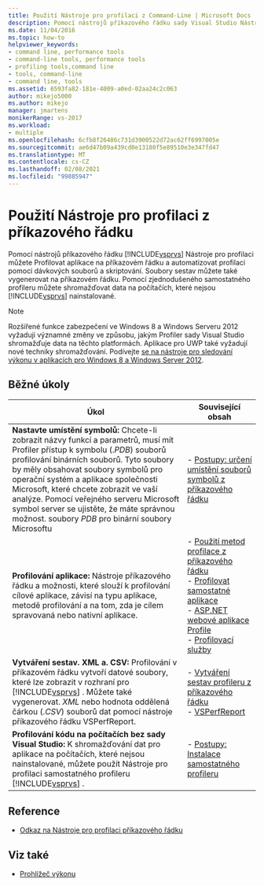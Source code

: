 ```yaml
---
title: Použití Nástroje pro profilaci z Command-Line | Microsoft Docs
description: Pomocí nástrojů příkazového řádku sady Visual Studio Nástroje pro profilaci můžete Profilovat aplikace a automatizovat profilaci pomocí dávkových souborů a skriptování.
ms.date: 11/04/2016
ms.topic: how-to
helpviewer_keywords:
- command line, performance tools
- command-line tools, performance tools
- profiling tools,command line
- tools, command-line
- command line, tools
ms.assetid: 6593fa82-181e-4009-a0ed-02aa24c2c063
author: mikejo5000
ms.author: mikejo
manager: jmartens
monikerRange: vs-2017
ms.workload:
- multiple
ms.openlocfilehash: 6cfb8f26486c731d3900522d72ac62ff6997005e
ms.sourcegitcommit: ae6d47b09a439cd0e13180f5e89510e3e347fd47
ms.translationtype: MT
ms.contentlocale: cs-CZ
ms.lasthandoff: 02/08/2021
ms.locfileid: "99885947"
---
```

# <a name="use-the-profiling-tools-from-the-command-line"></a>Použití Nástroje pro profilaci z příkazového řádku
Pomocí nástrojů příkazového řádku [!INCLUDE[vsprvs](../code-quality/includes/vsprvs_md.md)] Nástroje pro profilaci můžete Profilovat aplikace na příkazovém řádku a automatizovat profilaci pomocí dávkových souborů a skriptování. Soubory sestav můžete také vygenerovat na příkazovém řádku. Pomocí zjednodušeného samostatného profileru můžete shromažďovat data na počítačích, které nejsou [!INCLUDE[vsprvs](../code-quality/includes/vsprvs_md.md)] nainstalované.

> [!NOTE]
> Rozšířené funkce zabezpečení ve Windows 8 a Windows Serveru 2012 vyžadují významné změny ve způsobu, jakým Profiler sady Visual Studio shromažďuje data na těchto platformách. Aplikace pro UWP také vyžadují nové techniky shromažďování. Podívejte [se na nástroje pro sledování výkonu v aplikacích pro Windows 8 a Windows Server 2012](../profiling/performance-tools-on-windows-8-and-windows-server-2012-applications.md).

## <a name="common-tasks"></a>Běžné úkoly

| Úkol | Související obsah |
| - | - |
| **Nastavte umístění symbolů:** Chcete-li zobrazit názvy funkcí a parametrů, musí mít Profiler přístup k symbolu (.*PDB*) souborů profilování binárních souborů. Tyto soubory by měly obsahovat soubory symbolů pro operační systém a aplikace společnosti Microsoft, které chcete zobrazit ve vaší analýze. Pomocí veřejného serveru Microsoft symbol server se ujistěte, že máte správnou možnost. soubory *PDB* pro binární soubory Microsoftu | -   [Postupy: určení umístění souborů symbolů z příkazového řádku](../profiling/how-to-specify-symbol-file-locations-from-the-command-line.md) |
| **Profilování aplikace:** Nástroje příkazového řádku a možnosti, které slouží k profilování cílové aplikace, závisí na typu aplikace, metodě profilování a na tom, zda je cílem spravovaná nebo nativní aplikace. | -   [Použití metod profilace z příkazového řádku](../profiling/using-profiling-methods-to-collect-performance-data-from-the-command-line.md)<br />-   [Profilovat samostatné aplikace](../profiling/command-line-profiling-of-stand-alone-applications.md)<br />-   [ASP.NET webové aplikace Profile](../profiling/command-line-profiling-of-aspnet-web-applications.md)<br />-   [Profilovací služby](../profiling/command-line-profiling-of-services.md) |
| **Vytváření sestav. XML a. CSV:** Profilování v příkazovém řádku vytvoří datové soubory, které lze zobrazit v rozhraní pro [!INCLUDE[vsprvs](../code-quality/includes/vsprvs_md.md)] . Můžete také vygenerovat. *XML* nebo hodnota oddělená čárkou (.*CSV*) souborů dat pomocí nástroje příkazového řádku VSPerfReport. | -   [Vytváření sestav profileru z příkazového řádku](../profiling/creating-profiler-reports-from-the-command-line.md)<br />-   [VSPerfReport](../profiling/vsperfreport.md) |
| **Profilování kódu na počítačích bez sady Visual Studio:** K shromažďování dat pro aplikace na počítačích, které nejsou nainstalované, můžete použít Nástroje pro profilaci samostatného profileru [!INCLUDE[vsprvs](../code-quality/includes/vsprvs_md.md)] . | -   [Postupy: Instalace samostatného profileru](../profiling/how-to-install-the-stand-alone-profiler.md) |

## <a name="reference"></a>Reference
- [Odkaz na Nástroje pro profilaci příkazového řádku](../profiling/command-line-profiling-tools-reference.md)

## <a name="see-also"></a>Viz také
- [Prohlížeč výkonu](../profiling/performance-explorer.md)
